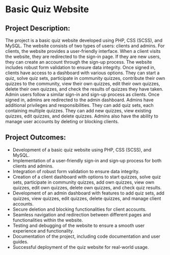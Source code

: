 # Basic Quiz Website

## Project Description:
The project is a basic quiz website developed using PHP, CSS (SCSS), and MySQL. The website consists of two types of users: clients and admins.
For clients, the website provides a user-friendly interface. When a client visits the website, they are redirected to the sign-in page. If they are new users, they can create an account through the sign-up process. The website includes robust form validation to ensure data integrity.
Once signed in, clients have access to a dashboard with various options. They can start a quiz, solve quiz sets, participate in community quizzes, contribute their own quizzes to the community, view their own quizzes, edit their own quizzes, delete their own quizzes, and check the results of quizzes they have taken.
Admin users follow a similar sign-in and sign-up process as clients. Once signed in, admins are redirected to the admin dashboard. Admins have additional privileges and responsibilities. They can add quiz sets, each containing multiple quizzes. They can add new quizzes, view existing quizzes, edit quizzes, and delete quizzes. Admins also have the ability to manage user accounts by deleting or blocking clients.

## Project Outcomes:
- Development of a basic quiz website using PHP, CSS (SCSS), and MySQL.
- Implementation of a user-friendly sign-in and sign-up process for both clients and admins.
- Integration of robust form validation to ensure data integrity.
- Creation of a client dashboard with options to start quizzes, solve quiz sets, participate in community quizzes, add own quizzes, view own quizzes, edit own quizzes, delete own quizzes, and check quiz results.
- Development of an admin dashboard with features to add quiz sets, add quizzes, view quizzes, edit quizzes, delete quizzes, and manage client accounts.
- Secure deletion and blocking functionalities for client accounts.
- Seamless navigation and redirection between different pages and functionalities within the website.
- Testing and debugging of the website to ensure a smooth user experience and functionality.
- Documentation of the project, including code documentation and user guides.
- Successful deployment of the quiz website for real-world usage.
